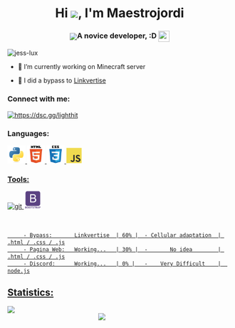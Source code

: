 <h1 align="center">Hi <img align="center" src="https://cdn.discordapp.com/attachments/910595291776942140/910595328783286342/908809949293989908.gif">, I'm Maestrojordi</h1>
<h3 align="center"><img align="center" src="https://cdn.discordapp.com/attachments/910595291776942140/910596566954442842/858114608924590090.gif" >A novice developer, :D <img align="center" src="https://cdn.discordapp.com/attachments/910595291776942140/910596948141158400/858097851112751104.gif" width="25" height="25"></h3>

<p align="left"> <img src="https://komarev.com/ghpvc/?username=jess-lux&label=Profile%20views&color=0e75b6&style=flat" alt="jess-lux" /> </p>



- 🔭 I’m currently working on Minecraft server

- 🌠 I did a bypass to [Linkvertise](https://www.google.com/)

<p align="left"><h3>Connect with me:</h3><p>
<p align="left">
<a href="https://discord.gg/https://dsc.gg/lighthit" target="blank"><img align="center" src="https://raw.githubusercontent.com/rahuldkjain/github-profile-readme-generator/master/src/images/icons/Social/discord.svg" alt="https://dsc.gg/lighthit" height="30" width="40" /></a></p>

<p align="left"><h3>Languages:</h3></p>

<p align="left"><a href="https://www.python.org" target="_blank" rel="noreferrer"> <img src="https://raw.githubusercontent.com/devicons/devicon/master/icons/python/python-original.svg" alt="python" width="40" height="40"/>
<a href="https://www.w3.org/html/" target="_blank" rel="noreferrer"> <img src="https://raw.githubusercontent.com/devicons/devicon/master/icons/html5/html5-original-wordmark.svg" alt="html5" width="40" height="40"/>
<a href="https://www.w3schools.com/css/" target="_blank" rel="noreferrer"> <img src="https://raw.githubusercontent.com/devicons/devicon/master/icons/css3/css3-original-wordmark.svg" alt="css3" width="40" height="40"/>
<a href="https://developer.mozilla.org/en-US/docs/Web/JavaScript" target="_blank" rel="noreferrer"> <img src="https://raw.githubusercontent.com/devicons/devicon/master/icons/javascript/javascript-original.svg" alt="javascript" width="35" height="35"/>
</p>

<p align="left"><h3>Tools:</h3></p>

<p align="left">
<a href="https://git-scm.com/" target="_blank" rel="noreferrer"> <img src="https://www.vectorlogo.zone/logos/git-scm/git-scm-icon.svg" alt="git" width="40" height="40"/>
<a href="https://getbootstrap.com" target="_blank" rel="noreferrer"> <img src="https://raw.githubusercontent.com/devicons/devicon/master/icons/bootstrap/bootstrap-plain-wordmark.svg" alt="bootstrap" width="40" height="40"/>
<br>
<br>
<br>

```fix
     - Bypass:       Linkvertise  | 60% |  - Cellular adaptation  | .html / .css / .js
     - Pagina Web:   Working...   | 30% |  -       No idea        | .html / .css / .js
     - Discord:      Working...   | 0% |   -    Very Difficult    |  node.js
```


## Statistics:
<a>
  <img align="left" width="400" src="https://github-readme-stats.vercel.app/api?username=Jess-Lux&show_icons=true&hide_border=true&theme=tokyonight">
  <img align="right" width="300" src="https://github-readme-stats.vercel.app/api/top-langs/?username=Jess-Lux&hide_border=true&theme=tokyonight&layout=compact&hide=batchfile">
</a>
